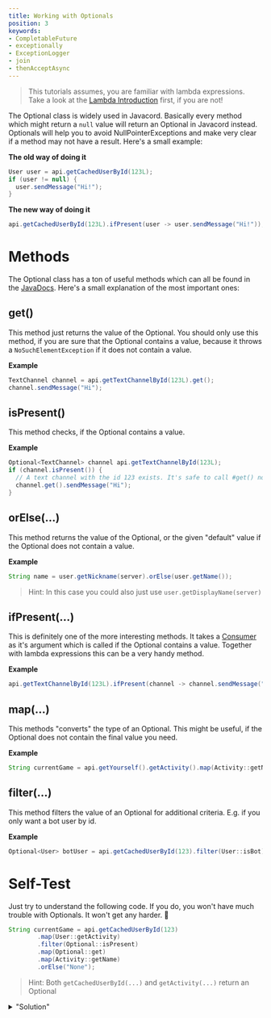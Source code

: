 ```yaml
---
title: Working with Optionals
position: 3
keywords:
- CompletableFuture
- exceptionally
- ExceptionLogger
- join
- thenAcceptAsync
---
```


> This tutorials assumes, you are familiar with lambda expressions. Take a look at the [Lambda Introduction](/wiki/essential-knowledge/lambda-introduction) first, if you are not!

The Optional class is widely used in Javacord. Basically every method which might return a `null` value will return an Optional in Javacord instead. Optionals will help you to avoid NullPointerExceptions and make very clear if a method may not have a result. Here's a small example:

**The old way of doing it**
```java
User user = api.getCachedUserById(123L);
if (user != null) {
  user.sendMessage("Hi!");
}
```
**The new way of doing it**
```java
api.getCachedUserById(123L).ifPresent(user -> user.sendMessage("Hi!"));
```

# Methods
The Optional class has a ton of useful methods which can all be found in the [JavaDocs](https://docs.oracle.com/javase/8/docs/api/java/util/Optional.html). Here's a small explanation of the most important ones:
## get()
This method just returns the value of the Optional. You should only use this method, if you are sure that the Optional contains a value, because it throws a `NoSuchElementException` if it does not contain a value.

**Example**
```java
TextChannel channel = api.getTextChannelById(123L).get();
channel.sendMessage("Hi");
```

## isPresent()
This method checks, if the Optional contains a value.

**Example**
```java
Optional<TextChannel> channel api.getTextChannelById(123L);
if (channel.isPresent()) {
  // A text channel with the id 123 exists. It's safe to call #get() now
  channel.get().sendMessage("Hi");
}
```

## orElse(...)
This method returns the value of the Optional, or the given "default" value if the Optional does not contain a value.

**Example**
```java
String name = user.getNickname(server).orElse(user.getName());
```
> Hint: In this case you could also just use `user.getDisplayName(server)`

## ifPresent(...)
This is definitely one of the more interesting methods. It takes a [Consumer](https://docs.oracle.com/javase/8/docs/api/java/util/function/Consumer.html) as it's argument which is called if the Optional contains a value. Together with lambda expressions this can be a very handy method.

**Example**
```java
api.getTextChannelById(123L).ifPresent(channel -> channel.sendMessage("Hi!"));
```

## map(...)
This methods "converts" the type of an Optional. This might be useful, if the Optional does not contain the final value you need.

**Example**
```java
String currentGame = api.getYourself().getActivity().map(Activity::getName).orElse("None");
```

## filter(...)
This method filters the value of an Optional for additional criteria. E.g. if you only want a bot user by id.

**Example**
```java
Optional<User> botUser = api.getCachedUserById(123).filter(User::isBot);
```

# Self-Test
Just try to understand the following code. If you do, you won't have much trouble with Optionals. It won't get any harder. 🙂
```java
String currentGame = api.getCachedUserById(123)
        .map(User::getActivity)
        .filter(Optional::isPresent)
        .map(Optional::get)
        .map(Activity::getName)
        .orElse("None");
```
> Hint: Both `getCachedUserById(...)` and `getActivity(...)` return an Optional
<details>
  <summary>"Solution"</summary>

{% highlight java %}
String currentGame = api.getUserById(123) // Gets an Optional<User>
        .map(User::getActivity) // "Converts"/Maps the user to a Optional<Activity>. The value is now Optional<Optional<Activity>>
        .filter(Optional::isPresent) // Checks if the activity (game) exists
        .map(Optional::get) // "Converts"/Maps the Optional<Optional<Game>> to Optional<Game>
        .map(Activity::getName) // "Converts"/Maps the activity object to the name of the activity (a String)
        .orElse("None"); // If the user does not exist or doesn't play a game, currentGame is "None"
{% endhighlight %}

</details>
